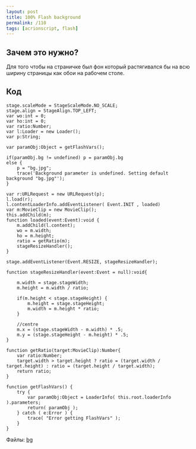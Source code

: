 ```yaml
---
layout: post
title: 100% Flash background
permalink: /110
tags: [acrionscript, flash]
---
```


Зачем это нужно?
----------------

Для того чтобы на страничке был фон который растягивался бы на всю ширину страницы как обои на рабочем столе.

Код
---

    stage.scaleMode = StageScaleMode.NO_SCALE;
    stage.align = StageAlign.TOP_LEFT;
    var wo:int = 0;
    var ho:int = 0;
    var ratio:Number;
    var l:Loader = new Loader();
    var p:String;

    var paramObj:Object = getFlashVars();

    if(paramObj.bg != undefined) p = paramObj.bg
    else {
        p = "bg.jpg";
        trace('Background parameter is undefined. Setting default background "bg.jpg"');
    }

    var r:URLRequest = new URLRequest(p);
    l.load(r);
    l.contentLoaderInfo.addEventListener( Event.INIT , loaded)
    var m:MovieClip = new MovieClip();
    this.addChild(m);
    function loaded(event:Event):void {
        m.addChild(l.content);
        wo = m.width;
        ho = m.height;
        ratio = getRatio(m);
        stageResizeHandler();
    }

    stage.addEventListener(Event.RESIZE, stageResizeHandler);

    function stageResizeHandler(event:Event = null):void{

        m.width = stage.stageWidth;
        m.height = m.width / ratio;

        if(m.height < stage.stageHeight) {
            m.height = stage.stageHeight;
            m.width = m.height * ratio;
        }

        //centre
        m.x = (stage.stageWidth - m.width) * .5;
        m.y = (stage.stageHeight - m.height) * .5;
    }

    function getRatio(target:MovieClip):Number{
        var ratio:Number;
        target.width > target.height ? ratio = (target.width / target.height) : ratio = (target.height / target.width);
        return ratio;
    }

    function getFlashVars() {
        try {
            var paramObj:Object = LoaderInfo( this.root.loaderInfo ).parameters;
            return( paramObj );
        } catch ( e:Error ) {
            trace( "Error getting FlashVars" );
        }
    }

Файлы: [bg](/images/wp/bg.zip)
